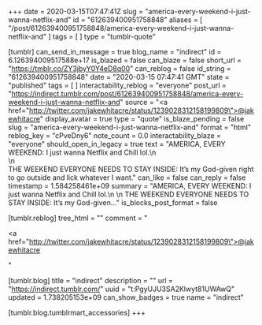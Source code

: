+++
date = 2020-03-15T07:47:41Z
slug = "america-every-weekend-i-just-wanna-netflix-and"
id = "612639400951758848"
aliases = [ "/post/612639400951758848/america-every-weekend-i-just-wanna-netflix-and" ]
tags = [ ]
type = "tumblr-quote"

[tumblr]
can_send_in_message = true
blog_name = "indirect"
id = 6.126394009517588e+17
is_blazed = false
can_blaze = false
short_url = "https://tmblr.co/ZY3jbyY0Y4eD8q00"
can_reblog = false
id_string = "612639400951758848"
date = "2020-03-15 07:47:41 GMT"
state = "published"
tags = [ ]
interactability_reblog = "everyone"
post_url = "https://indirect.tumblr.com/post/612639400951758848/america-every-weekend-i-just-wanna-netflix-and"
source = "<a href=\"http://twitter.com/jakewhitacre/status/1239028312158199809\">@jakewhitacre</a>"
display_avatar = true
type = "quote"
is_blaze_pending = false
slug = "america-every-weekend-i-just-wanna-netflix-and"
format = "html"
reblog_key = "cPveDny6"
note_count = 0.0
interactability_blaze = "everyone"
should_open_in_legacy = true
text = "AMERICA, EVERY WEEKEND: I just wanna Netflix and Chill lol.\n<br/>\n<br/>THE WEEKEND EVERYONE NEEDS TO STAY INSIDE: It&rsquo;s my God-given right to go outside and lick whatever I want."
can_like = false
can_reply = false
timestamp = 1.584258461e+09
summary = "AMERICA, EVERY WEEKEND: I just wanna Netflix and Chill lol.\n \n THE WEEKEND EVERYONE NEEDS TO STAY INSIDE: It’s my God-given..."
is_blocks_post_format = false

[tumblr.reblog]
tree_html = ""
comment = "<p><a href=\"http://twitter.com/jakewhitacre/status/1239028312158199809\">@jakewhitacre</a></p>"

[tumblr.blog]
title = "indirect"
description = ""
url = "https://indirect.tumblr.com/"
uuid = "t:PgyUJU3SA2Klwyt81UWAwQ"
updated = 1.738205153e+09
can_show_badges = true
name = "indirect"

[tumblr.blog.tumblrmart_accessories]
+++
